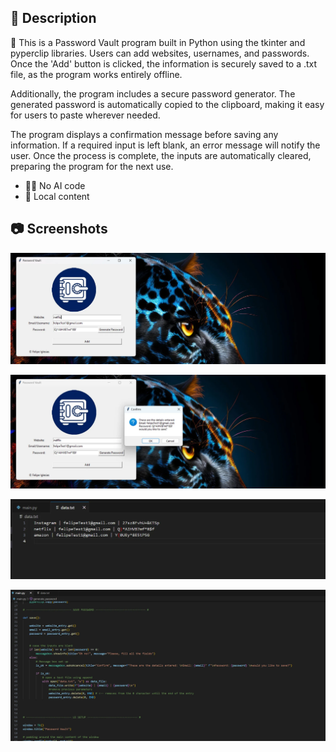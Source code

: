 ## 📄 Description

🔐 This is a Password Vault program built in Python using the tkinter and pyperclip libraries. Users can add websites, usernames, and passwords. 
Once the 'Add' button is clicked, the information is securely saved to a .txt file, as the program works entirely offline.

Additionally, the program includes a secure password generator. 
The generated password is automatically copied to the clipboard, making it easy for users to paste wherever needed.

The program displays a confirmation message before saving any information. 
If a required input is left blank, an error message will notify the user. 
Once the process is complete, the inputs are automatically cleared, preparing the program for the next use.

* 🚫🤖 No AI code 
* 📁 Local content


## 📷 Screenshots

![Screenshot1](screenshots/Screenshot1.webp)

![Screenshot2](screenshots/Screenshot2.webp)

![Screenshot3](screenshots/Screenshot3.webp)

![Screenshot4](screenshots/Screenshot4.webp)



  




